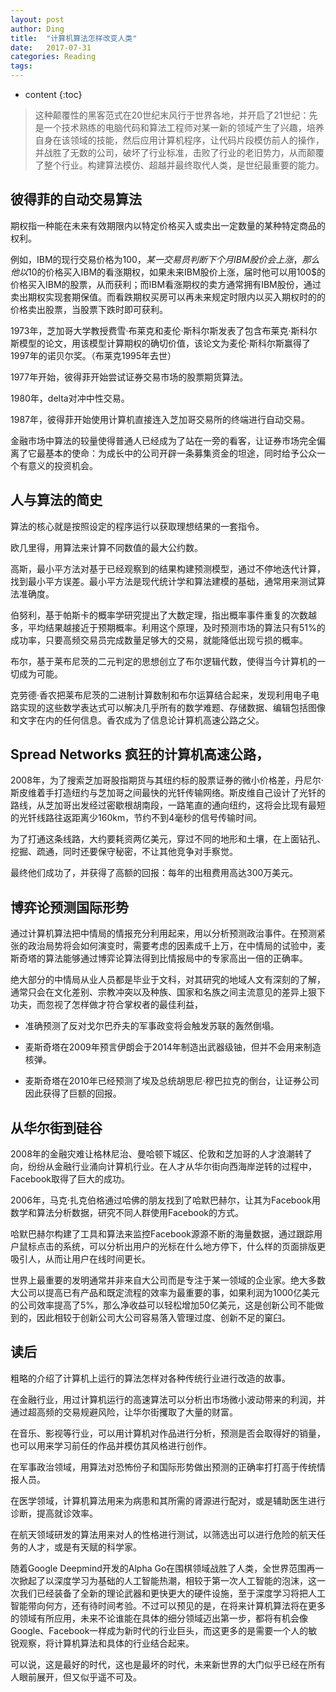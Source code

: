 ```yaml
---
layout: post
author: Ding
title:  "计算机算法怎样改变人类"
date:   2017-07-31 
categories: Reading
tags: 
---
```


* content
{:toc}

> 这种颠覆性的黑客范式在20世纪末风行于世界各地，并开启了21世纪：先是一个技术熟练的电脑代码和算法工程师对某一新的领域产生了兴趣，培养自身在该领域的技能，然后应用计算机程序，让代码片段模仿前人的操作，并战胜了无数的公司，破坏了行业标准，击败了行业的老旧势力，从而颠覆了整个行业。构建算法模仿、超越并最终取代人类，是世纪最重要的能力。



##  彼得菲的自动交易算法

期权指一种能在未来有效期限内以特定价格买入或卖出一定数量的某种特定商品的权利。

例如，IBM的现行交易价格为100$，某一交易员判断下个月IBM股价会上涨，那么他以10$的价格买入IBM的看涨期权，如果未来IBM股价上涨，届时他可以用100$的价格买入IBM的股票，从而获利；而IBM看涨期权的卖方通常拥有IBM股份，通过卖出期权实现套期保值。而看跌期权买房可以再未来规定时限内以买入期权时的的价格卖出股票，当股票下跌时即可获利。

1973年，芝加哥大学教授费雪·布莱克和麦伦·斯科尔斯发表了包含布莱克·斯科尔斯模型的论文，用该模型计算期权的确切价值，该论文为麦伦·斯科尔斯赢得了1997年的诺贝尔奖。（布莱克1995年去世）

1977年开始，彼得菲开始尝试证券交易市场的股票期货算法。

1980年，delta对冲中性交易。

1987年，彼得菲开始使用计算机直接连入芝加哥交易所的终端进行自动交易。

金融市场中算法的较量使得普通人已经成为了站在一旁的看客，让证券市场完全偏离了它最基本的使命：为成长中的公司开辟一条募集资金的坦途，同时给予公众一个有意义的投资机会。


## 人与算法的简史

算法的核心就是按照设定的程序运行以获取理想结果的一套指令。

欧几里得，用算法来计算不同数值的最大公约数。

高斯，最小平方法对基于已经观察到的结果构建预测模型，通过不停地迭代计算，找到最小平方误差。最小平方法是现代统计学和算法建模的基础，通常用来测试算法准确度。

伯努利，基于帕斯卡的概率学研究提出了大数定理，指出概率事件重复的次数越多，平均结果越接近于预期概率。利用这个原理，及时预测市场的算法只有51%的成功率，只要高频交易员完成数量足够大的交易，就能降低出现亏损的概率。

布尔，基于莱布尼茨的二元判定的思想创立了布尔逻辑代数，使得当今计算机的一切成为可能。

克劳德·香农把莱布尼茨的二进制计算数制和布尔运算结合起来，发现利用电子电路实现的这些数学表达式可以解决几乎所有的数学难题、存储数据、编辑包括图像和文字在内的任何信息。香农成为了信息论计算机高速公路之父。

## Spread Networks 疯狂的计算机高速公路，

2008年，为了搜索芝加哥股指期货与其纽约标的股票证券的微小价格差，丹尼尔·斯皮维着手打造纽约与芝加哥之间最快的光钎传输网络。斯皮维自己设计了光钎的路线，从芝加哥出发经过密歇根胡南段，一路笔直的通向纽约，这将会比现有最短的光钎线路往返距离少160km，节约不到4毫秒的信号传输时间。

为了打通这条线路，大约要耗资两亿美元，穿过不同的地形和土壤，在上面钻孔、挖掘、疏通，同时还要保守秘密，不让其他竞争对手察觉。

最终他们成功了，并获得了高额的回报：每年的出租费用高达300万美元。

## 博弈论预测国际形势

通过计算机算法把中情局的情报充分利用起来，用以分析预测政治事件。在预测紧张的政治局势将会如何演变时，需要考虑的因素成千上万，在中情局的试验中，麦斯奇塔的算法能够通过博弈论算法得到比情报局中的专家高出一倍的正确率。

绝大部分的中情局从业人员都是毕业于文科，对其研究的地域人文有深刻的了解，通常只会在文化差别、宗教冲突以及种族、国家和名族之间主流意见的差异上狠下功夫，而忽视了怎样做才符合掌权者的最佳利益，

- 准确预测了反对戈尔巴乔夫的军事政变将会触发苏联的轰然倒塌。

- 麦斯奇塔在2009年预言伊朗会于2014年制造出武器级铀，但并不会用来制造核弹。

- 麦斯奇塔在2010年已经预测了埃及总统胡思尼·穆巴拉克的倒台，让证券公司因此获得了巨额的回报。

## 从华尔街到硅谷

2008年的金融灾难让格林尼治、曼哈顿下城区、伦敦和芝加哥的人才浪潮转了向，纷纷从金融行业涌向计算机行业。在人才从华尔街向西海岸逆转的过程中，Facebook取得了巨大的成功。

2006年，马克·扎克伯格通过哈佛的朋友找到了哈默巴赫尔，让其为Facebook用数学和算法分析数据，研究不同人群使用Facebook的方式。

哈默巴赫尔构建了工具和算法来监控Facebook源源不断的海量数据，通过跟踪用户鼠标点击的系统，可以分析出用户的光标在什么地方停下，什么样的页面排版更吸引人，从而让用户在线时间更长。

世界上最重要的发明通常并非来自大公司而是专注于某一领域的企业家。绝大多数大公司以提高已有产品和既定流程的效率为最重要的事，如果利润为1000亿美元的公司效率提高了5%，那么净收益可以轻松增加50亿美元，这是创新公司不能做到的，因此相较于创新公司大公司容易落入管理过度、创新不足的窠臼。

## 读后

粗略的介绍了计算机上运行的算法怎样对各种传统行业进行改造的故事。

在金融行业，用过计算机运行的高速算法可以分析出市场微小波动带来的利润，并通过超高频的交易规避风险，让华尔街攫取了大量的财富。

在音乐、影视等行业，可以用计算机对作品进行分析，预测是否会取得好的销量，也可以用来学习前任的作品并模仿其风格进行创作。

在军事政治领域，用算法对恐怖份子和国际形势做出预测的正确率打打高于传统情报人员。

在医学领域，计算机算法用来为病患和其所需的肾源进行配对，或是辅助医生进行诊断，提高就诊效率。

在航天领域研发的算法用来对人的性格进行测试，以筛选出可以进行危险的航天任务的人才，或是有天赋的科学家。

随着Google Deepmind开发的Alpha Go在围棋领域战胜了人类，全世界范围再一次掀起了以深度学习为基础的人工智能热潮，相较于第一次人工智能的泡沫，这一次我们已经装备了全新的理论武器和更快更大的硬件设施，至于深度学习将把人工智能带向何方，还有待时间考验。不过可以预见的是，在将来计算机算法将在更多的领域有所应用，未来不论谁能在具体的细分领域迈出第一步，都将有机会像Google、Facebook一样成为新时代的行业巨头，而这更多的是需要一个人的敏锐观察，将计算机算法和具体的行业结合起来。

可以说，这是最好的时代，这也是最坏的时代，未来新世界的大门似乎已经在所有人眼前展开，但又似乎遥不可及。
